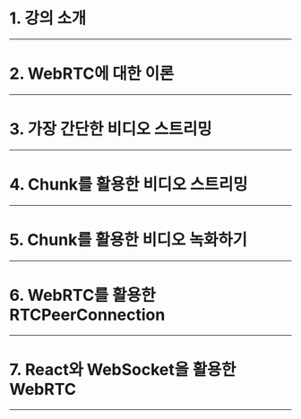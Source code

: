 # 1. 강의 소개

****
# 2. WebRTC에 대한 이론

****
# 3. 가장 간단한 비디오 스트리밍

****
# 4. Chunk를 활용한 비디오 스트리밍

****
# 5. Chunk를 활용한 비디오 녹화하기

****
# 6. WebRTC를 활용한 RTCPeerConnection

****
# 7. React와 WebSocket을 활용한 WebRTC

****